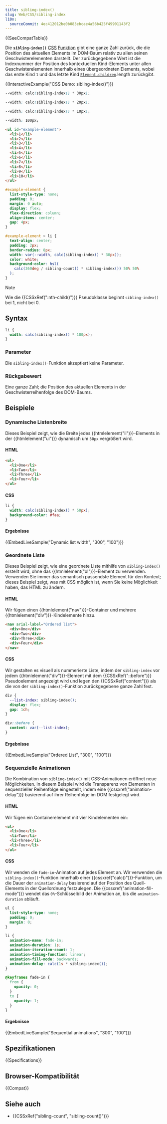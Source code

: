 ```yaml
---
title: sibling-index()
slug: Web/CSS/sibling-index
l10n:
  sourceCommit: 4ec412012be0b083ebcae4a56b425f49901143f2
---
```


{{SeeCompatTable}}

Die **`sibling-index()`** [CSS](/de/docs/Web/CSS) [Funktion](/de/docs/Web/CSS/CSS_Values_and_Units/CSS_Value_Functions) gibt eine ganze Zahl zurück, die die Position des aktuellen Elements im DOM-Baum relativ zu allen seinen Geschwisterelementen darstellt. Der zurückgegebene Wert ist die Indexnummer der Position des kontextuellen Kind-Elements unter allen Geschwisterelementen innerhalb eines übergeordneten Elements, wobei das erste Kind `1` und das letzte Kind [`Element.children`](/de/docs/Web/API/Element/children).length zurückgibt.

{{InteractiveExample("CSS Demo: sibling-index()")}}

```css interactive-example-choice
--width: calc(sibling-index() * 30px);
```

```css interactive-example-choice
--width: calc(sibling-index() * 20px);
```

```css interactive-example-choice
--width: calc(sibling-index() * 10px);
```

```css interactive-example-choice
--width: 100px;
```

```html interactive-example
<ul id="example-element">
  <li>1</li>
  <li>2</li>
  <li>3</li>
  <li>4</li>
  <li>5</li>
  <li>6</li>
  <li>7</li>
  <li>8</li>
  <li>9</li>
  <li>10</li>
</ul>
```

```css interactive-example
#example-element {
  list-style-type: none;
  padding: 0;
  margin: 0 auto;
  display: flex;
  flex-direction: column;
  align-items: center;
  gap: 4px;
}

#example-element > li {
  text-align: center;
  padding: 2px;
  border-radius: 8px;
  width: var(--width, calc(sibling-index() * 30px));
  color: white;
  background-color: hsl(
    calc(360deg / sibling-count() * sibling-index()) 50% 50%
  );
}
```

> [!NOTE]
> Wie die {{CSSxRef(":nth-child()")}} Pseudoklasse beginnt `sibling-index()` bei 1, nicht bei 0.

## Syntax

```css
li {
  width: calc(sibling-index() * 100px);
}
```

### Parameter

Die `sibling-index()`-Funktion akzeptiert keine Parameter.

### Rückgabewert

Eine ganze Zahl; die Position des aktuellen Elements in der Geschwisterreihenfolge des DOM-Baums.

## Beispiele

### Dynamische Listenbreite

Dieses Beispiel zeigt, wie die Breite jedes {{htmlelement("li")}}-Elements in der {{htmlelement("ul")}} dynamisch um `50px` vergrößert wird.

#### HTML

```html
<ul>
  <li>One</li>
  <li>Two</li>
  <li>Three</li>
  <li>Four</li>
</ul>
```

#### CSS

```css
li {
  width: calc(sibling-index() * 50px);
  background-color: #faa;
}
```

#### Ergebnisse

{{EmbedLiveSample("Dynamic list width", "300", "100")}}

### Geordnete Liste

Dieses Beispiel zeigt, wie eine geordnete Liste mithilfe von `sibling-index()` erstellt wird, ohne das {{htmlelement("ol")}}-Element zu verwenden. Verwenden Sie immer das semantisch passendste Element für den Kontext; dieses Beispiel zeigt, was mit CSS möglich ist, wenn Sie keine Möglichkeit haben, das HTML zu ändern.

#### HTML

Wir fügen einen {{htmlelement("nav")}}-Container und mehrere {{htmlelement("div")}}-Kindelemente hinzu.

```html
<nav arial-label="Ordered list">
  <div>One</div>
  <div>Two</div>
  <div>Three</div>
  <div>Four</div>
</nav>
```

#### CSS

Wir gestalten es visuell als nummerierte Liste, indem der `sibling-index` vor jedem {{htmlelement("div")}}-Element mit dem {{CSSxRef("::before")}} Pseudoelement angezeigt wird und legen den {{CSSxRef("content")}} als die von der `sibling-index()`-Funktion zurückgegebene ganze Zahl fest.

```css
div {
  --list-index: sibling-index();
  display: flex;
  gap: 1ch;
}

div::before {
  content: var(--list-index);
}
```

#### Ergebnisse

{{EmbedLiveSample("Ordered List", "300", "100")}}

### Sequenzielle Animationen

Die Kombination von `sibling-index()` mit CSS-Animationen eröffnet neue Möglichkeiten. In diesem Beispiel wird die Transparenz von Elementen in sequenzieller Reihenfolge eingestellt, indem eine {{cssxref("animation-delay")}} basierend auf ihrer Reihenfolge im DOM festgelegt wird.

#### HTML

Wir fügen ein Containerelement mit vier Kindelementen ein:

```html
<ul>
  <li>One</li>
  <li>Two</li>
  <li>Three</li>
  <li>Four</li>
</ul>
```

#### CSS

Wir wenden die `fade-in`-Animation auf jedes Element an. Wir verwenden die `sibling-index()`-Funktion innerhalb einer {{cssxref("calc()")}}-Funktion, um die Dauer der `animation-delay` basierend auf der Position des Quell-Elements in der Quellordnung festzulegen. Die {{cssxref("animation-fill-mode")}} wendet das `0%`-Schlüsselbild der Animation an, bis die `animation-duration` abläuft.

```css
ul {
  list-style-type: none;
  padding: 0;
  margin: 0;
}

li {
  animation-name: fade-in;
  animation-duration: 1s;
  animation-iteration-count: 1;
  animation-timing-function: linear;
  animation-fill-mode: backwards;
  animation-delay: calc(1s * sibling-index());
}

@keyframes fade-in {
  from {
    opacity: 0;
  }
  to {
    opacity: 1;
  }
}
```

#### Ergebnisse

{{EmbedLiveSample("Sequential animations", "300", "100")}}

## Spezifikationen

{{Specifications}}

## Browser-Kompatibilität

{{Compat}}

## Siehe auch

- {{CSSxRef("sibling-count", "sibling-count()")}}
